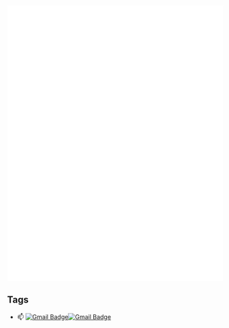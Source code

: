 ![Metrics](/github-metrics.svg)

## Tags
- 📫 [![Gmail Badge](https://img.shields.io/badge/-Gmail-c14438?style=flat-square&logo=Gmail&logoColor=white&link=mailto:sumyggsun@gmail.com)](mailto:wenyichen550@gmail.com)[![Gmail Badge](https://img.shields.io/badge/-QQ-c14438?style=flat-square&logo=TencentQQ&logoColor=white&link=mailto:2281675608@qq.com)](mailto:2281675608@qq.com)


